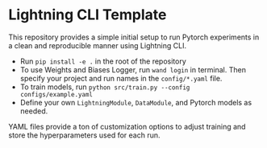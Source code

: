 # Lightning CLI Template

This repository provides a simple initial setup to run Pytorch experiments in a clean and reproducible manner using Lightning CLI.

- Run `pip install -e .` in the root of the repository
- To use Weights and Biases Logger, run `wand login` in terminal. Then specify your project and run names in the `config/*.yaml` file.
- To train models, run `python src/train.py --config configs/example.yaml`
- Define your own `LightningModule`, `DataModule`, and Pytorch models as needed.

YAML files provide a ton of customization options to adjust training and store the hyperparameters used for each run.

